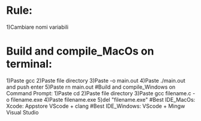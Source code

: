 # Rule: 
  1)Cambiare nomi variabili
# Build and compile_MacOs on terminal:
  1)Paste gcc
  2)Paste file directory
  3)Paste -o main.out
  4)Paste ./main.out and push enter
  5)Paste rn main.out
#Build and compile_Windows on Command Prompt:
  1)Paste cd
  2)Paste file directory
  3)Paste gcc filename.c -o filename.exe
  4)Paste filename.exe
  5)del "filename.exe"
#Best IDE_MacOs:
  Xcode: Appstore
  VScode + clang
#Best IDE_Windows:
  VScode + Mingw
  Visual Studio
